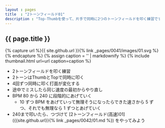 ```yaml
---
layout : pages
title  : "2トーンフィールド01"
description : "Top-Thumbを使って、片手で同時に2つのトーンフィールドを叩く練習です。2つともきれいに鳴るように練習しましょう。"
---
```


## {{ page.title }}

{% capture url %}{{ site.github.url }}{% link _pages/0041/images/01.svg %}{% endcapture %}
{% assign caption = '' | markdownify %}
{% include thumbnail.html url=url caption=caption %}

* 2トーンフィールドを叩く練習
* 2トーンはThumbとTopで同時に叩く
* 4回ずつ同時に叩く打面が変化する
* 途中でミスしたら同じ速度の最初からやり直し
* BPM 80 から 240 に段階的にあげていく
  * 10 ずつ BPM をあげていって無理そうになったらできた速さから 5 ずつ、それでも無理なら 1 ずつとあげていく
* 240まで叩いたら、つづけて [2トーンフィールド(高速)01]({{site.github.url}}{% link _pages/0042/01.md %}) をやってみよう
